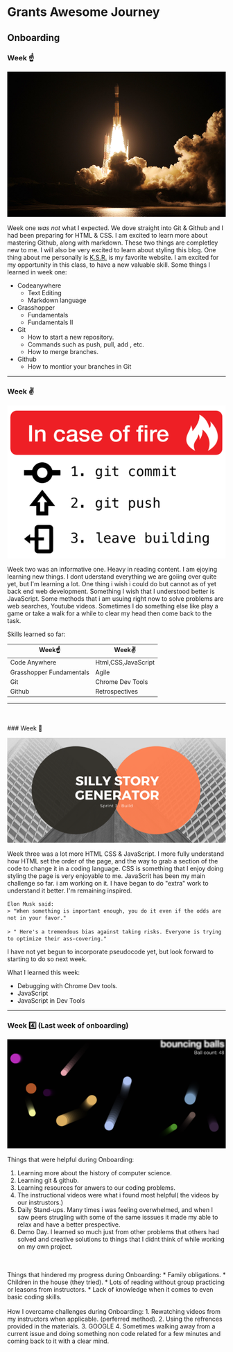 # Grants Awesome Journey 
##  Onboarding 
### Week ☝️ 

![wedding](img/rocket.jpeg)



 Week one *was not* what I expected. We dove straight into Git & Github and I had been preparing for HTML & CSS. I am excited to learn more about mastering Github, along with markdown. These two things are completley new to me. I will also be very excited to learn about styling this blog. One thing about me personally is [K.S.R.](https://kentuckysportsradio.com) is my favorite website. I am excited for my opportunity in this class, to have a new valuable skill. Some things I learned in week one:
* Codeanywhere
  * Text Editing
  * Markdown language
* Grasshopper
  * Fundamentals
  * Fundamentals II
* Git
  * How to start a new repository.
  * Commands such as push, pull, add , etc.
  * How to merge branches.
* Github
  * How to montior your branches in Git

___
### Week ✌️

![damnit](img/fire.png)


Week two was an informative one. Heavy in reading content. I am ejoying learning new things.  I dont uderstand everything we are goiing over quite yet, but I'm learning a lot. One thing i wish i could do but cannot as of yet back end web development. Something I wish that I understood better is JavaScript. Some methods that i am usuing right now to solve problems are web searches, Youtube videos. Sometimes I do something else like play a game or take a walk for a while to clear my head then come back to the task.

Skills learned so far:

Week☝️|Week✌️
-----|-----
Code Anywhere| Html,CSS,JavaScript
Grasshopper Fundamentals| Agile
Git|Chrome Dev Tools
Github|Retrospectives
  

  _________
<br>

<br>
### Week 🤟

![silly gen](img/sillyback.jpeg)

Week three was a lot more HTML CSS & JavaScript. I more fully understand how HTML set the order of the page, and the way to grab a section of the code to change it in a coding language. CSS is something that I enjoy doing styling the page is very enjoyable to me. JavaScrit has been my main challenge so far. i am working on it. I have began to do "extra" work to understand it better. I'm remaining inspired.
    
    Elon Musk said:
    > "When something is important enough, you do it even if the odds are not in your favor."

    > " Here's a tremendous bias against taking risks. Everyone is trying to optimize their ass-covering."

I have not yet begun to incorporate pseudocode yet, but look forward to starting to do so next week.

What I learned this week:
 * Debugging with Chrome Dev tools.
 * JavaScript
 * JavaScript in Dev Tools
  ___

  ### Week 4️⃣ (Last week of onboarding)
  ![no balls](img/balls.jpeg)
  
  Things that were helpful during Onboarding:
1. Learning more about the history of computer science.
2. Learning git & github.
3. Learning resources for anwers to our coding problems.
4. The instructional videos were what i found most helpful( the videos by our instrustors.)
5. Daily Stand-ups. Many times i was feeling overwhelmed, and when I saw peers strugling with some of the same isssues it made my able to relax and have a better prespective.
6. Demo Day. I learned so much just from other problems that others had solved and creative solutions to things that I didnt think of while working on my own project.
<br>
<br>
Things that hindered my progress during Onboarding:
* Family obligations.
* Children in the house (they tried).
* Lots of reading without group practicing or leasons from instructors.
* Lack of knowledge when it comes to even basic coding skills.
<br>
<br>
How I overcame challenges during Onboarding:
1. Rewatching videos from my instructors when applicable. (perferred method).
2. Using the refrences provided in the materials.
3. GOOGLE
4. Sometimes walking away from a current issue and doing something non code related for a few minutes and coming back to it with a clear mind.










